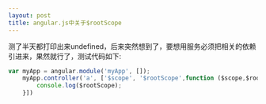 ```yaml
---
layout: post
title: angular.js中关于$rootScope
---
```

测了半天都打印出来undefined，后来突然想到了，要想用服务必须把相关的依赖引进来，果然就行了，测试代码如下:

```javascript
var myApp = angular.module('myApp', []);
    myApp.controller('a', ['$scope', '$rootScope',function ($scope,$rootScope) {
        console.log($rootScope);
    }])
```        
